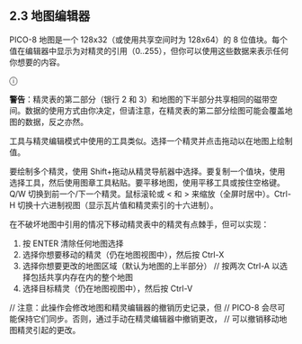 ## 2.3 地图编辑器

PICO-8 地图是一个 128x32（或使用共享空间时为 128x64）的 8 位值块。每个值在编辑器中显示为对精灵的引用（0..255），但你可以使用这些数据来表示任何你想要的内容。

ⓘ

**警告**：精灵表的第二部分（银行 2 和 3）和地图的下半部分共享相同的磁带空间。数据的使用方式由你决定，但请注意，在精灵表的第二部分绘图可能会覆盖地图的数据，反之亦然。

工具与精灵编辑模式中使用的工具类似。选择一个精灵并点击拖动以在地图上绘制值。

要绘制多个精灵，使用 Shift+拖动从精灵导航器中选择。要复制一个值块，使用选择工具，然后使用图章工具粘贴。要平移地图，使用平移工具或按住空格键。Q/W 切换到前一个/下一个精灵。鼠标滚轮或 < 和 > 来缩放（全屏时居中）。Ctrl-H 切换十六进制视图（显示瓦片值和精灵索引的十六进制）。

在不破坏地图中引用的情况下移动精灵表中的精灵有点棘手，但可以实现：

1. 按 ENTER 清除任何地图选择
2. 选择你想要移动的精灵（仍在地图视图中），然后按 Ctrl-X
3. 选择你想要更改的地图区域（默认为地图的上半部分）
   // 按两次 Ctrl-A 以选择包括共享内存在内的整个地图
4. 选择目标精灵（仍在地图视图中），然后按 Ctrl-V

// 注意：此操作会修改地图和精灵编辑器的撤销历史记录，但
// PICO-8 会尽可能保持它们同步。否则，通过手动在精灵编辑器中撤销更改，
// 可以撤销移动地图精灵引起的更改。